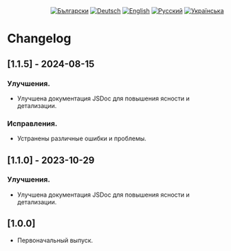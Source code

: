 <div id="locales" align="right">
  <a href="../bg/CHANGELOG.md"><img src="https://img.shields.io/badge/BG-grey?style=flat" alt="Български"></a>
  <a href="../de/CHANGELOG.md"><img src="https://img.shields.io/badge/DE-grey?style=flat" alt="Deutsch"></a>
  <a href="../en/CHANGELOG.md"><img src="https://img.shields.io/badge/EN-grey?style=flat" alt="English"></a>
  <a href="../ru/CHANGELOG.md"><img src="https://img.shields.io/badge/RU-blue?style=flat" alt="Русский"></a>
  <a href="../uk/CHANGELOG.md"><img src="https://img.shields.io/badge/UK-grey?style=flat" alt="Українська"></a>
</div>


# Changelog


## [1.1.5] - 2024-08-15

### Улучшения.
* Улучшена документация JSDoc для повышения ясности и детализации.

### Исправления.
* Устранены различные ошибки и проблемы.


## [1.1.0] - 2023-10-29

### Улучшения.
* Улучшена документация JSDoc для повышения ясности и детализации.


## [1.0.0]

* Первоначальный выпуск.